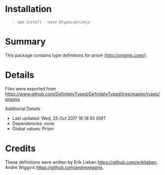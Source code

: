 # Installation
> `npm install --save @types/prismjs`

# Summary
This package contains type definitions for prism (http://prismjs.com/).

# Details
Files were exported from https://www.github.com/DefinitelyTyped/DefinitelyTyped/tree/master/types/prismjs

Additional Details
 * Last updated: Wed, 25 Oct 2017 16:18:55 GMT
 * Dependencies: none
 * Global values: Prism

# Credits
These definitions were written by Erik Lieben <https://github.com/eriklieben>, Andre Wiggins <https://github.com/andrewiggins>.
